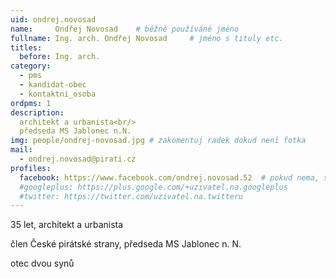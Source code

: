```yaml
---
uid: ondrej.novosad
name:     Ondřej Novosad   	# běžně používáné jméno
fullname: Ing. arch. Ondřej Novosad   	# jméno s tituly etc.
titles:
  before: Ing. arch.
category:
  - pms
  - kandidat-obec
  - kontaktni_osoba
ordpms: 1
description: 
  architekt a urbanista<br/>
  předseda MS Jablonec n.N.
img: people/ondrej-novosad.jpg # zakomentuj radek dokud není fotka
mail:
  - ondrej.novosad@pirati.cz
profiles:
  facebook: https://www.facebook.com/ondrej.novosad.52  # pokud nema, staci smazat tuto radku
  #googleplus: https://plus.google.com/+uzivatel.na.googleplus
  #twitter: https://twitter.com/uzivatel.na.twitteru
---
```


35 let, architekt a urbanista

člen České pirátské strany, předseda MS Jablonec n. N.

otec dvou synů